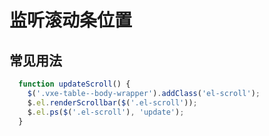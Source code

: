 # 监听滚动条位置



## 常见用法
``` js
  function updateScroll() {
    $('.vxe-table--body-wrapper').addClass('el-scroll');
    $.el.renderScrollbar($('.el-scroll'));
    $.el.ps($('.el-scroll'), 'update');
  }
```